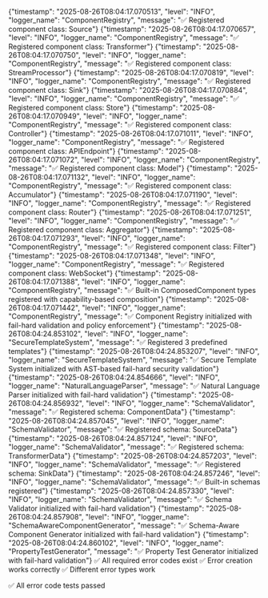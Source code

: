 {"timestamp": "2025-08-26T08:04:17.070513", "level": "INFO", "logger_name": "ComponentRegistry", "message": "✅ Registered component class: Source"}
{"timestamp": "2025-08-26T08:04:17.070657", "level": "INFO", "logger_name": "ComponentRegistry", "message": "✅ Registered component class: Transformer"}
{"timestamp": "2025-08-26T08:04:17.070750", "level": "INFO", "logger_name": "ComponentRegistry", "message": "✅ Registered component class: StreamProcessor"}
{"timestamp": "2025-08-26T08:04:17.070819", "level": "INFO", "logger_name": "ComponentRegistry", "message": "✅ Registered component class: Sink"}
{"timestamp": "2025-08-26T08:04:17.070884", "level": "INFO", "logger_name": "ComponentRegistry", "message": "✅ Registered component class: Store"}
{"timestamp": "2025-08-26T08:04:17.070949", "level": "INFO", "logger_name": "ComponentRegistry", "message": "✅ Registered component class: Controller"}
{"timestamp": "2025-08-26T08:04:17.071011", "level": "INFO", "logger_name": "ComponentRegistry", "message": "✅ Registered component class: APIEndpoint"}
{"timestamp": "2025-08-26T08:04:17.071072", "level": "INFO", "logger_name": "ComponentRegistry", "message": "✅ Registered component class: Model"}
{"timestamp": "2025-08-26T08:04:17.071132", "level": "INFO", "logger_name": "ComponentRegistry", "message": "✅ Registered component class: Accumulator"}
{"timestamp": "2025-08-26T08:04:17.071190", "level": "INFO", "logger_name": "ComponentRegistry", "message": "✅ Registered component class: Router"}
{"timestamp": "2025-08-26T08:04:17.071251", "level": "INFO", "logger_name": "ComponentRegistry", "message": "✅ Registered component class: Aggregator"}
{"timestamp": "2025-08-26T08:04:17.071293", "level": "INFO", "logger_name": "ComponentRegistry", "message": "✅ Registered component class: Filter"}
{"timestamp": "2025-08-26T08:04:17.071348", "level": "INFO", "logger_name": "ComponentRegistry", "message": "✅ Registered component class: WebSocket"}
{"timestamp": "2025-08-26T08:04:17.071388", "level": "INFO", "logger_name": "ComponentRegistry", "message": "✅ Built-in ComposedComponent types registered with capability-based composition"}
{"timestamp": "2025-08-26T08:04:17.071442", "level": "INFO", "logger_name": "ComponentRegistry", "message": "✅ Component Registry initialized with fail-hard validation and policy enforcement"}
{"timestamp": "2025-08-26T08:04:24.853102", "level": "INFO", "logger_name": "SecureTemplateSystem", "message": "✅ Registered 3 predefined templates"}
{"timestamp": "2025-08-26T08:04:24.853207", "level": "INFO", "logger_name": "SecureTemplateSystem", "message": "✅ Secure Template System initialized with AST-based fail-hard security validation"}
{"timestamp": "2025-08-26T08:04:24.854666", "level": "INFO", "logger_name": "NaturalLanguageParser", "message": "✅ Natural Language Parser initialized with fail-hard validation"}
{"timestamp": "2025-08-26T08:04:24.856932", "level": "INFO", "logger_name": "SchemaValidator", "message": "✅ Registered schema: ComponentData"}
{"timestamp": "2025-08-26T08:04:24.857045", "level": "INFO", "logger_name": "SchemaValidator", "message": "✅ Registered schema: SourceData"}
{"timestamp": "2025-08-26T08:04:24.857124", "level": "INFO", "logger_name": "SchemaValidator", "message": "✅ Registered schema: TransformerData"}
{"timestamp": "2025-08-26T08:04:24.857203", "level": "INFO", "logger_name": "SchemaValidator", "message": "✅ Registered schema: SinkData"}
{"timestamp": "2025-08-26T08:04:24.857246", "level": "INFO", "logger_name": "SchemaValidator", "message": "✅ Built-in schemas registered"}
{"timestamp": "2025-08-26T08:04:24.857330", "level": "INFO", "logger_name": "SchemaValidator", "message": "✅ Schema Validator initialized with fail-hard validation"}
{"timestamp": "2025-08-26T08:04:24.857908", "level": "INFO", "logger_name": "SchemaAwareComponentGenerator", "message": "✅ Schema-Aware Component Generator initialized with fail-hard validation"}
{"timestamp": "2025-08-26T08:04:24.860102", "level": "INFO", "logger_name": "PropertyTestGenerator", "message": "✅ Property Test Generator initialized with fail-hard validation"}
✅ All required error codes exist
✅ Error creation works correctly
✅ Different error types work

✅ All error code tests passed
